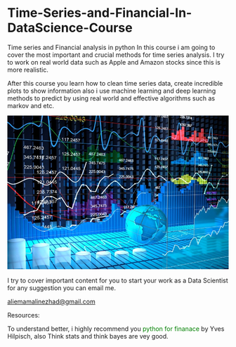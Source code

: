 # Time-Series-and-Financial-In-DataScience-Course
Time series and Financial analysis in python
In this course i am going to cover the most important and crucial methods for time series analysis. I try to work on real world data
such as Apple and Amazon stocks since this is more realistic.

After this course you learn how to clean time series data, create incredible plots to show information also i use machine learning 
and deep learning methods to predict by using real world and effective algorithms such as markov and etc.


<p align="center">
  <img width="520" height="350" src="Trading_strategy.jpeg">
</p>

I try to cover important content for you to start your work as a Data Scientist for any suggestion you can email me.

aliemamalinezhad@gmail.com

Resources:

To understand better, i highly recommend you <font color=green> python for finanace</font> by Yves Hilpisch, also Think stats and think bayes are vey good.
